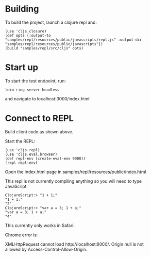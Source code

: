 # Building

To build the project, launch a clojure repl and:

    (use 'cljs.closure)
    (def opts {:output-to "samples/repl/resources/public/javascripts/repl.js" :output-dir "samples/repl/resources/public/javascripts"})
    (build "samples/repl/src/cljs" opts)

# Start up

To start the test endpoint, run:

    lein ring server-headless

and navigate to localhost:3000/index.html

# Connect to REPL

Build client code as shown above.

Start the REPL:

    (use 'cljs.repl)
    (use 'cljs.eval.browser)
    (def repl-env (create-eval-env 9000))
    (repl repl-env)

Open the index.html page in samples/repl/resources/public/index.html

This repl is not currently compiling anything so you will need to type
JavaScript.

    ClojureScript:> "1 + 1;"
    "1 + 1;"
    "2"
    ClojureScript:> "var a = 3; 1 + a;"
    "var a = 3; 1 + a;"
    "4"

This currently only works in Safari. 

Chrome error is:

XMLHttpRequest cannot load http://localhost:9000/. Origin null is not allowed by Access-Control-Allow-Origin.

